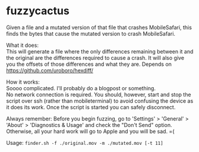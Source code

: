 fuzzycactus
===========

Given a file and a mutated version of that file that crashes MobileSafari, this finds the bytes that cause the mutated version to crash MobileSafari.

What it does:  
This will generate a file where the only differences remaining between it and the original are the differences required to cause a crash. It will also give you the offsets of those differences and what they are. Depends on https://github.com/uroboro/hexdiff/

How it works:  
Soooo complicated. I'll probably do a blogpost or something.  
No network connection is required. You should, however, start and stop the script over ssh (rather than mobileterminal) to avoid confusing the device as it does its work. Once the script is started you can safely disconnect.

Always remember: Before you begin fuzzing, go to 'Settings' > 'General' > 'About' > 'Diagnostics & Usage' and check the "Don't Send" option. Otherwise, all your hard work will go to Apple and you will be sad. =(

Usage:  `finder.sh -f ./original.mov -m ./mutated.mov [-t 11]`